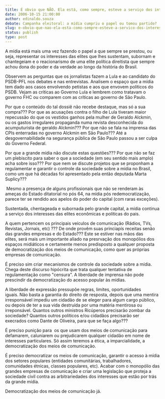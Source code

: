 ```yaml
---
title: É obvio que NÃO. Ela está, como sempre, esteve a serviço dos interesses das elites políticas e econômicas que representa.  
date: 2006-10-15 21:00:00
author: edinaldo.souza
debate: Campanha eleitoral: a mídia cumpriu o papel ou tomou partido?
slug: e-obvio-que-nao-ela-esta-como-sempre-esteve-a-servico-dos-interesses-das-elites-politicas-e-economicas-que-representa
status: publish 
type: post
---
```


A mídia está mais uma vez fazendo o papel a que sempre se prestou, ou seja, representar os interesses das elites que lhes sustentam, subornam e chantegeiam e o reacionarismo de uma elite política direitista que sempre achou dona do poder e da verdade ao longo da história do Brasil.


Observem as perguntas que os jornalistas fazem a Lula e ao candidato do PSDB-PFL nos debates e nas entrevistas. Analisem o espaço que a mídia tem dado aos casos envolvendo petistas e aos que envovem políticos do PSDB. Vejam as críticas ao Governo Lula e lembrem como tratavam o governo FHC ou comparem com as críticas ao governo de São Paulo. 


Por que o conteúdo do tal dossiê não recebe destaque, mas só a sua compra??? Por que as acusações contra o filho de Lula tiveram maior repecussão do que os vestidos ganhos pela mulher de Geraldo Alckmin, ou os gastos irregulares propaganda numa revista desconhecida do acumputurista de geraldo Alckmin??? Por que não se fala na imprensa das CPIs enterradas no governo Alckmin em São Paulo??? Até a desgovernabilidade na segurança pública de São Paulo passou a ser culpa do Governo Federal.


Por que a grande mídia não discute estas questões??? Por que não se faz um plebiscito para saber o que a sociedade (em seu sentido mais amplo) acha sobre isso??? Por que nem se discute projetos que se proponham a regulamentar e garantir o controle da sociedade sobre a mídia no Brasil, como um que há décadas foi apresentado pela então deputada Marta Suplicy???   


 Mesmo a presença de alguns profissionais que não se renderam às ameças do Estado ditatorial no pós 64, na mídia pós redemocratização, parece ter se rendido aos apelos do poder do capital (com raras exceções). 


Sustentada, chentageada e subornada pelo grande capital, a mídia continua a serviço dos interesses das elites econômicas e políticas do pais. 


A quem pertencem os principais veículos de comunicação (Rádios, TVs, Revistas, Jornais, etc) ??? De onde provêm suas princiapís receitas senão das grandes empresas e do Estado??? Este se estiver nas mãos das elites, será mais um importante aliado na presrvação dos monopólios dos espaços midiáticos e certamente menos predisposto a qualquer proposta de democratização dos meios de comunicação, como quer as próprias empresas de comunicação.


É preciso sim criar mecanismos de controle da sociedade sobre a mídia. Chega deste discurso hipócrita que trata qualquer tentativa de regulamentação como "censura". A liberdade de imprensa não pode prescindir da democratização do acesso popular às mídias. 


A liberdade de expressão pressupõe regras, limites, oportunidades iguais. Não basta a garantia do direito de resposta, depois que uma mentira irresponsável impediu um cidadão de se eleger para algum cargo público, ou depois de ter a sua vida destruída por uma matéria mentirosa ou irreponsável. Quantos outros ministros Ricúperos precisarão zombar da sociedade? Quantos outros políticos e/ou cidadãos precisarão ser execrados como Dante de Oliveira, para que se faça algo???    


É preciso punição para  os que usam dos meios de comunicação para defamarem, caluniarem ou prejudicarem qualquer cidadão em nome de interesses particulares. Só assim teremos a ética, a imparcialidade, a democratização dos meios de comunicação.


É preciso democratizar os meios de comunicação, garantir o acesso à mídia dos setores populares (entidades comunitárias, trabalhadores, comunidades étnicas, classes populares, etc). Acabar com o monopólio das grandes empresas de comunicação e criar uma legislação que proteja a sociedade civil contra as arbitrariedades dos interesses que estão por trás da grande mídia. 


Democratização dos meios de comunicação já.


 


 


 


